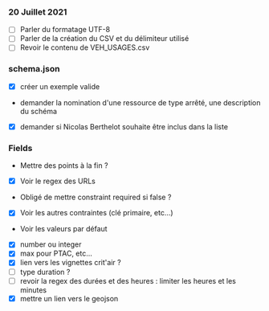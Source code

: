 ### 20 Juillet 2021
- [ ] Parler du formatage UTF-8
- [ ] Parler de la création du CSV et du délimiteur utilisé
- [ ] Revoir le contenu de VEH_USAGES.csv

### schema.json
- [x] créer un exemple valide
- demander la nomination d'une ressource de type arrêté, une description du schéma
- [x] demander si Nicolas Berthelot souhaite être inclus dans la liste

### Fields
- Mettre des points à la fin ?
- [x] Voir le regex des URLs
- Obligé de mettre constraint required si false ?
- [x] Voir les autres contraintes (clé primaire, etc...)
- Voir les valeurs par défaut
- [x] number ou integer
- [x] max pour PTAC, etc...
- [x] lien vers les vignettes crit'air ?
- [ ] type duration ?
- [ ] revoir la regex des durées et des heures : limiter les heures et les minutes
- [x] mettre un lien vers le geojson